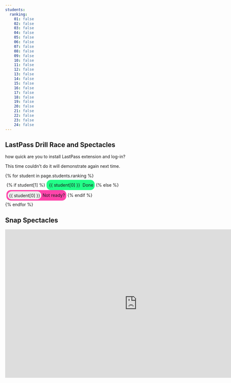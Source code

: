 ```yaml
---
students:
  ranking:
    01: false
    02: false
    03: false
    04: false
    05: false
    06: false
    07: false
    08: false
    09: false
    10: false
    11: false
    12: false
    13: false
    14: false
    15: false
    16: false
    17: false
    18: false
    19: false
    20: false
    21: false
    22: false
    23: false
    24: false
---
```



## LastPass Drill Race and Spectacles

how quick are you to install LastPass extension and log-in?

This time couldn't do it will demonstrate again next time.

<style>
  .student-tasks-grid span {
  display: inline-block;
  border-radius: 1em;
  padding: 0.3em;
  }
  .student-tasks-grid span.yet-to-do .number {
  background-color: #EEE;
}
  .student-tasks-grid span.done {
  background-color: #2F8;
  }
  .student-tasks-grid span.yet-to-do {
  background-color: #F4A;
  }
</style>

<div class="student-tasks-grid" style="display:flex-wrap;">
{% for student in page.students.ranking %}
  <span>
  {% if student[1] %}
    <span class="done">
      <span class="number">
      {{ student[0] }}
      </span>
      Done
    </span>
  {% else %}
    <span class="yet-to-do">
      <span class="number">
      {{ student[0] }}
      </span>
      Not ready?
    </span>
  {% endif %}
  </span>
{% endfor %}
</div>

## Snap Spectacles

<iframe width="854" height="480" src="https://www.youtube.com/embed/XqkOFLBSJR8" frameborder="0" allowfullscreen></iframe>


